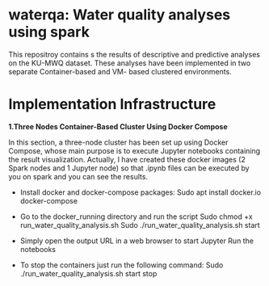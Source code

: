# waterqa: Water quality analyses using spark

This repositroy contains s the results of descriptive and predictive analyses on the KU-MWQ
dataset. These analyses have been implemented in two separate Container-based and VM-
based clustered environments.

# Implementation Infrastructure
**1.Three Nodes Container-Based Cluster Using Docker Compose** 

In this section, a three-node cluster has been set up using Docker Compose, whose main
purpose is to execute Jupyter notebooks containing the result visualization.
Actually, I have created these docker images (2 Spark nodes and 1 Jupyter node) so that .ipynb
files can be executed by you on spark and you can see the results.

- Install docker and docker-compose packages:
Sudo apt install docker.io docker-compose

- Go to the docker_running directory and run the script
Sudo chmod +x run_water_quality_analysis.sh
Sudo ./run_water_quality_analysis.sh start

- Simply open the output URL in a web browser to start Jupyter
Run the notebooks

- To stop the containers just run the following command:
Sudo ./run_water_quality_analysis.sh start stop
